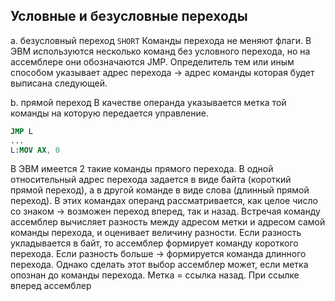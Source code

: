 ## Условные и безусловные переходы

a. безусловный переход `SHORT`
Команды перехода не меняют флаги. В ЭВМ используются несколько команд без условного перехода, но на ассемблере они обозначаются JMP.
Определитель тем или иным способом указывает адрес перехода $\to$ адрес команды которая будет выписана следующей.

b. прямой переход
В качестве операнда указывается метка той команды на которую передается управление.

```nasm
JMP L
...
L:MOV AX, 0
```

В ЭВМ имеется 2 такие команды прямого перехода. В одной относительный адрес перехода задается в виде байта (короткий прямой переход), а в другой команде в виде слова (длинный прямой переход). 
В этих командах операнд рассматривается, как целое число со знаком $\to$ возможен переход вперед, так и назад. Встречая  команду ассемблер вычисляет разность между адресом метки и адресом самой команды перехода, и оценивает величину разности. Если разность укладывается в байт, то ассемблер формирует команду короткого перехода. Если разность больше $\to$ формируется команда длинного перехода. Однако сделать этот выбор ассемблер может, если метка опознан до команды перехода. Метка = ссылка назад.
При ссылке вперед ассемблер 